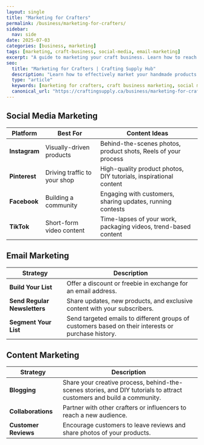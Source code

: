 ```yaml
---
layout: single
title: "Marketing for Crafters"
permalink: /business/marketing-for-crafters/
sidebar:
  nav: side
date: 2025-07-03
categories: [business, marketing]
tags: [marketing, craft-business, social-media, email-marketing]
excerpt: "A guide to marketing your craft business. Learn how to reach your target audience and grow your brand."
seo:
  title: "Marketing for Crafters | Crafting Supply Hub"
  description: "Learn how to effectively market your handmade products with these tips for social media, email marketing, and more."
  type: "article"
  keywords: [marketing for crafters, craft business marketing, social media for crafters]
  canonical_url: "https://craftingsupply.ca/business/marketing-for-crafters/"
---
```


## Social Media Marketing

| Platform | Best For | Content Ideas |
|---|---|---|
| **Instagram** | Visually-driven products | Behind-the-scenes photos, product shots, Reels of your process |
| **Pinterest** | Driving traffic to your shop | High-quality product photos, DIY tutorials, inspirational content |
| **Facebook** | Building a community | Engaging with customers, sharing updates, running contests |
| **TikTok** | Short-form video content | Time-lapses of your work, packaging videos, trend-based content |

## Email Marketing

| Strategy | Description |
|---|---|
| **Build Your List** | Offer a discount or freebie in exchange for an email address. |
| **Send Regular Newsletters** | Share updates, new products, and exclusive content with your subscribers. |
| **Segment Your List** | Send targeted emails to different groups of customers based on their interests or purchase history. |

## Content Marketing

| Strategy | Description |
|---|---|
| **Blogging** | Share your creative process, behind-the-scenes stories, and DIY tutorials to attract customers and build a community. |
| **Collaborations** | Partner with other crafters or influencers to reach a new audience. |
| **Customer Reviews** | Encourage customers to leave reviews and share photos of your products. |